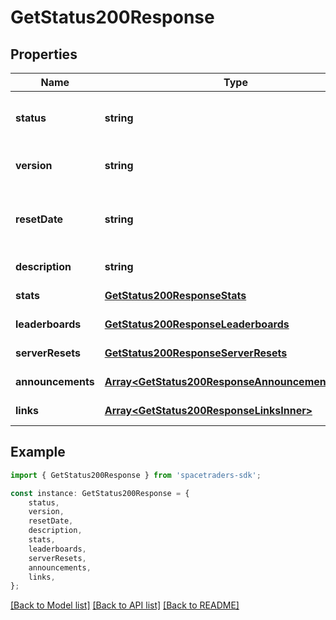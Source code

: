 # GetStatus200Response


## Properties

Name | Type | Description | Notes
------------ | ------------- | ------------- | -------------
**status** | **string** | The current status of the game server. | [default to undefined]
**version** | **string** | The current version of the API. | [default to undefined]
**resetDate** | **string** | The date when the game server was last reset. | [default to undefined]
**description** | **string** |  | [default to undefined]
**stats** | [**GetStatus200ResponseStats**](GetStatus200ResponseStats.md) |  | [default to undefined]
**leaderboards** | [**GetStatus200ResponseLeaderboards**](GetStatus200ResponseLeaderboards.md) |  | [default to undefined]
**serverResets** | [**GetStatus200ResponseServerResets**](GetStatus200ResponseServerResets.md) |  | [default to undefined]
**announcements** | [**Array&lt;GetStatus200ResponseAnnouncementsInner&gt;**](GetStatus200ResponseAnnouncementsInner.md) |  | [default to undefined]
**links** | [**Array&lt;GetStatus200ResponseLinksInner&gt;**](GetStatus200ResponseLinksInner.md) |  | [default to undefined]

## Example

```typescript
import { GetStatus200Response } from 'spacetraders-sdk';

const instance: GetStatus200Response = {
    status,
    version,
    resetDate,
    description,
    stats,
    leaderboards,
    serverResets,
    announcements,
    links,
};
```

[[Back to Model list]](../README.md#documentation-for-models) [[Back to API list]](../README.md#documentation-for-api-endpoints) [[Back to README]](../README.md)
